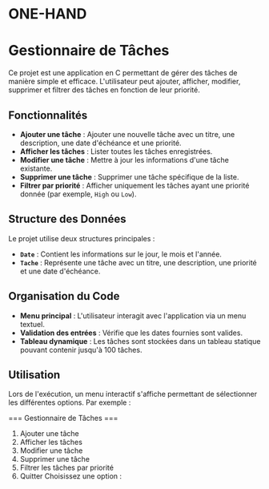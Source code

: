 # ONE-HAND
# Gestionnaire de Tâches

Ce projet est une application en C permettant de gérer des tâches de manière simple et efficace. L'utilisateur peut ajouter, afficher, modifier, supprimer et filtrer des tâches en fonction de leur priorité.

## Fonctionnalités

- **Ajouter une tâche** : Ajouter une nouvelle tâche avec un titre, une description, une date d'échéance et une priorité.
- **Afficher les tâches** : Lister toutes les tâches enregistrées.
- **Modifier une tâche** : Mettre à jour les informations d'une tâche existante.
- **Supprimer une tâche** : Supprimer une tâche spécifique de la liste.
- **Filtrer par priorité** : Afficher uniquement les tâches ayant une priorité donnée (par exemple, `High` ou `Low`).

## Structure des Données

Le projet utilise deux structures principales :
- **`Date`** : Contient les informations sur le jour, le mois et l'année.
- **`Tache`** : Représente une tâche avec un titre, une description, une priorité et une date d'échéance.

## Organisation du Code

- **Menu principal** : L'utilisateur interagit avec l'application via un menu textuel.
- **Validation des entrées** : Vérifie que les dates fournies sont valides.
- **Tableau dynamique** : Les tâches sont stockées dans un tableau statique pouvant contenir jusqu'à 100 tâches.
  
## Utilisation
Lors de l'exécution, un menu interactif s'affiche permettant de sélectionner les différentes options. Par exemple :

=== Gestionnaire de Tâches ===
1. Ajouter une tâche
2. Afficher les tâches
3. Modifier une tâche
4. Supprimer une tâche
5. Filtrer les tâches par priorité
6. Quitter
Choisissez une option :

